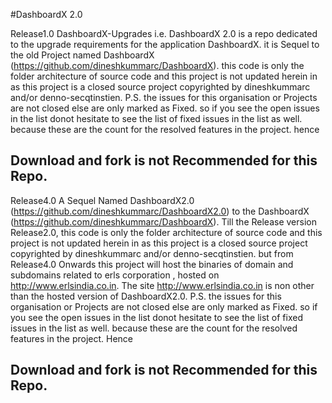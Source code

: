 #DashboardX 2.0

Release1.0
DashboardX-Upgrades i.e. DashboardX 2.0 is a repo dedicated to the upgrade requirements for the application DashboardX. it is Sequel to the old Project named DashboardX (https://github.com/dineshkummarc/DashboardX).   this code is only the folder architecture of source code and this project is not updated herein in as this project is a closed source project copyrighted by dineshkummarc and/or denno-secqtinstien. P.S. the issues for this organisation or Projects are not closed else are only marked as Fixed. so if you see the open issues in the list donot hesitate to see the list of fixed issues in the list as well. because these are the count for the resolved features in the project. hence 

Download and fork is not Recommended for this Repo.
--------------------------------------------------

Release4.0
A Sequel Named DashboardX2.0 (https://github.com/dineshkummarc/DashboardX2.0) to the DashboardX (https://github.com/dineshkummarc/DashboardX). Till the Release version Release2.0, this code is only the folder architecture of source code and this project is not updated herein in as this project is a closed source project copyrighted by dineshkummarc and/or denno-secqtinstien. but from Release4.0 Onwards this project will host the binaries of domain and subdomains related to erls corporation , hosted on http://www.erlsindia.co.in. The site http://www.erlsindia.co.in is non other than the hosted version of DashboardX2.0. P.S. the issues for this organisation or Projects are not closed else are only marked as Fixed. so if you see the open issues in the list donot hesitate to see the list of fixed issues in the list as well. because these are the count for the resolved features in the project. Hence 

Download and fork is not Recommended for this Repo.
-------------------------------------------------
